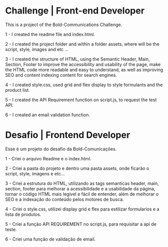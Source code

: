 # Challenge | Front-end Developer

This is a project of the Bold-Communications Challenge.

1 - I created the readme file and index.html.

2 - I created the project folder and within a folder assets, where will be the script, style, images and etc ...

3 - I created the structure of HTML, using the Semantic Header, Main, Section, Footer to improve the accessibility and usability of the page, make the HTML code more readable and easy to understand, as well as improving SEO and content indexing content for search engines.

4 - I created style.css, used grid and flex display to style formulants and the product list.

5 - I created the API Requirement function on script.js, to request the test API.

6 - I created an email validation function.


# Desafio | Frontend Developer

Esse é um projeto do desafio da Bold-Comunicações.

1 - Criei o arquivo Readme e o index.html.

2 - Criei a pasta do projeto e dentro uma pasta assets, onde ficarão o script, style, imagens e etc...

3 - Criei a estrutura do HTML, utilizando as tags semanticas header, main, section, footer para melhorar a acessibilidade e a usabilidade da página, tornar o código HTML mais legível e fácil de entender, além de melhorar o SEO e a indexação do conteúdo pelos motores de busca.

4 - Criei o style.css, utilizei display grid e flex para estilizar formularios e a lista de produtos.

5 - Criei a função API REQUIREMENT no script.js, para requisitar a api de teste.

6 - Criei uma função de validação de email.
